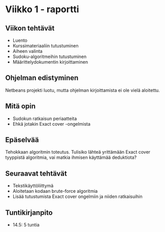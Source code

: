 # Viikko 1 - raportti

## Viikon tehtävät
* Luento
* Kurssimateriaaliin tutustuminen
* Aiheen valinta
* Sudoku-algoritmeihin tutustuminen
* Määrittelydokumentin kirjoittaminen

## Ohjelman edistyminen
Netbeans projekti luotu, mutta ohjelman kirjoittamista ei ole vielä aloitettu.

## Mitä opin
* Sudokun ratkaisun periaatteita
* Ehkä jotakin Exact cover -ongelmista

## Epäselvää
Tehokkaan algoritmin toteutus. Tulisiko lähteä yrittämään Exact cover tyyppistä algoritmia, vai matkia ihmisen käyttämää deduktiota?

## Seuraavat tehtävät
* Tekstikäyttöliittymä
* Aloitetaan kodaan brute-force algoritmia
* Lisää tutustumista Exact cover ongelmiin ja niiden ratkaisuihin

## Tuntikirjanpito
* 14.5: 5 tuntia

